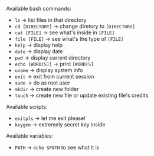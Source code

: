 Available bash commands:

* `ls` -> list files in that directory
* `cd [DIRECTORY]` -> change diretory to `[DIRECTORY]`
* `cat [FILE]` -> see what's inside in `[FILE]`
* `file [FILE]` -> see what's the type of `[FILE]`
* `help` -> display help
* `date` -> display date
* `pwd` -> display current directory
* `echo [WORD(S)]` -> print `[WORD(S]`
* `uname` -> display system info
* `exit` -> exit from current session
* `sudo` -> do as root user
* `mkdir` -> create new folder
* `touch` -> create new file or update existing file's credits

Available scripts:

* `exitpls` -> let me exit please!
* `keygen` -> extremely secret key inside

Available variables:
* `PATH` -> `echo $PATH` to see what it is
